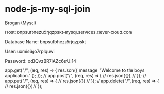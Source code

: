 # node-js-my-sql-join

Brogan (Mysql)

Host:
bnpsufbhezu5rjqzpskt-mysql.services.clever-cloud.com

Database Name:
bnpsufbhezu5rjqzpskt

User:
uxmis6go7rplquwi

Password:
od3QvzBR7jAZc6srUI14

<!-- Only get request works others are in working progress -->

app.get("/", (req, res) => {
  res.json({ message: "Welcome to the boys application." });
});
// app.post("/", (req, res) => {
//     res.json({});
// });
// app.put("/", (req, res) => {
//     res.json({})
// });
// app.delete("/", (req, res) => {
//     res.json({})
// });
